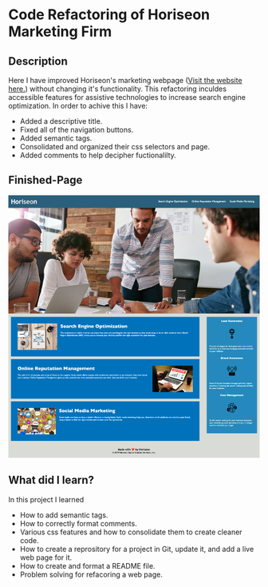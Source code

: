 # Code Refactoring of Horiseon Marketing Firm

## Description
Here I have improved Horiseon's marketing webpage ([Visit the website here.](https://devontehillman.github.io/Horiseon-Marketing-Specialist-hw-/)) without changing it's functionality. This refactoring inculdes accessible features for assistive technologies to increase search engine optimization. In order to achive this I have:
* Added a descriptive title.
* Fixed all of the navigation buttons.
* Added semantic tags. 
* Consolidated and organized their css selectors and page. 
* Added comments to help decipher fuctionalilty. 

## Finished-Page
![Refactored Webpage](./assets/images/whole-webpage.png)

## What did I learn?
In this project I learned
* How to add semantic tags.
* How to correctly format comments. 
* Various css features and how to consolidate them to create cleaner code.
* How to create a reprository for a project in Git, update it, and add a live web page for it.
* How to create and format a README file.
* Problem solving for refacoring a web page.
